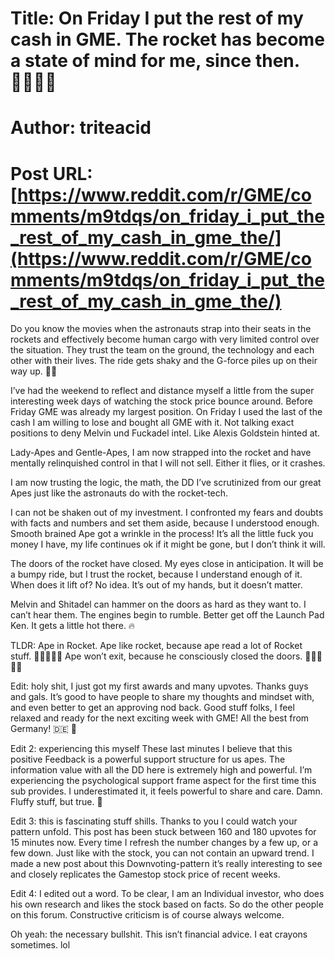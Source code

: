 # Title: On Friday I put the rest of my cash in GME. The rocket has become a state of mind for me, since then. 🙌🏻💎🚀
# Author: triteacid
# Post URL: [https://www.reddit.com/r/GME/comments/m9tdqs/on_friday_i_put_the_rest_of_my_cash_in_gme_the/](https://www.reddit.com/r/GME/comments/m9tdqs/on_friday_i_put_the_rest_of_my_cash_in_gme_the/)


Do you know the movies when the astronauts strap into their seats in the rockets and effectively become human cargo with very limited control over the situation. They trust the team on the ground, the technology and each other with their lives. The ride gets shaky and the G-force piles up on their way up. 🌙🚀

I’ve had the weekend to reflect and distance myself a little from the super interesting week days of watching the stock price bounce around. Before Friday GME was already my largest position. On Friday I used the last of the cash I am willing to lose and bought all GME with it. Not talking exact positions to deny Melvin und Fuckadel intel. Like Alexis Goldstein hinted at. 

Lady-Apes and Gentle-Apes, I am now strapped into the rocket and have mentally relinquished control in that I will not sell. Either it flies, or it crashes. 

I am now trusting the logic, the math, the DD I’ve scrutinized from our great Apes just like the astronauts do with the rocket-tech. 

I can not be shaken out of my investment. I confronted my fears and doubts with facts and numbers and set them aside, because I understood enough. Smooth brained Ape got a wrinkle in the process! It’s all the little fuck you money I have, my life continues ok if it might be gone, but I don’t think it will. 

The doors of the rocket have closed. My eyes close in anticipation. It will be a bumpy ride, but I trust the rocket, because I understand enough of it. When does it lift of? No idea. It’s out of my hands, but it doesn’t matter.

Melvin and Shitadel can hammer on the doors as  hard as they want to. I can’t hear them. The engines begin to rumble. Better get off the Launch Pad Ken. It gets a little hot there. 🔥 

TLDR: Ape in Rocket. Ape like rocket, because ape read a lot of Rocket stuff. 🙌🏻🚀🙌🏻 Ape won’t exit, because he consciously closed the doors. 🙌🏻💎🙌🏻

Edit: holy shit, I just got my first awards and many upvotes. Thanks guys and gals. It’s good to have people to share my thoughts and mindset with, and even better to get an approving nod back. Good stuff folks, I feel relaxed and ready for the next exciting week with GME! All the best from Germany! 🇩🇪 🦍

Edit 2: experiencing this myself These last minutes I believe that this positive Feedback is a powerful support structure for us apes. The information value with all the DD here is extremely high and powerful. I’m experiencing the psychological support frame aspect for the first time this sub provides. I underestimated it, it feels powerful to share and care. Damn. Fluffy stuff, but true. 🦍

Edit 3: this is fascinating stuff shills. Thanks to you I could watch your pattern unfold. This post has been stuck between 160 and 180 upvotes for 15 minutes now. Every time I refresh the number changes by a few up, or a few down. Just like with the stock, you can not contain an upward trend. I made a new post about this Downvoting-pattern it’s really interesting to see and closely replicates the Gamestop stock price of recent weeks. 

Edit 4: I edited out a word. To be clear, I am an
Individual investor, who does his own research and likes the stock based on facts. So do the other people on this forum. Constructive criticism is of course always welcome. 

Oh yeah: the necessary bullshit. This isn’t financial advice. I eat crayons sometimes. lol